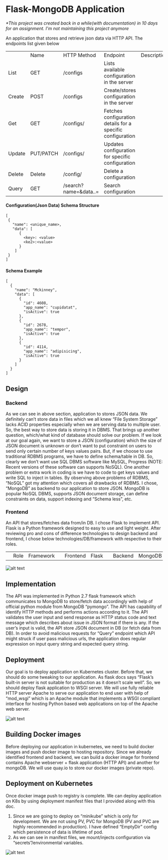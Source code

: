 # Flask-MongoDB Application
_*This project was created back in a while(with documentation) in 10 days for an assignment. I'm not maintaining this project anymore_

An application that stores and retrieve json data via HTTP API. The endpoints list given below

<table>
 <th>
  <td>Name</td>
  <td>HTTP Method</td>
  <td>Endpoint</td>
  <td>Description</td>
 </th>
 <tr>
  <td>List</td>
  <td>GET</td>
  <td>/configs</td>
  <td>Lists available configuration in the server</td>
 </tr>
 </tr>
  <td>Create</td>
  <td>POST</td>
  <td>/configs</td>
  <td>Create/stores configuration in the server </td>
 </tr>
 <tr>
  <td>Get</td>
  <td>GET</td>
  <td>/configs/<config_name></td>
  <td>Fetches configuration details for a specific configuration</td>
 </tr>
 <tr>
  <td>Update</td>
  <td>PUT/PATCH</td>
  <td>/configs/<config_name></td>
  <td>Updates configuration for specific configuration</td>
 </tr>
  <tr>
  <td>Delete</td>
  <td>Delete</td>
  <td>/config/<config_name></td>
  <td>Delete a configuration</td>
 </tr>
  <tr>
  <td>Query</td>
  <td>GET</td>
  <td>/search?name=<config_name>&data.<key>.=<value></td>
  <td>Search configuration</td>
 </tr>
</table>

#### Configuration(Json Data) Schema Structure
```
[
 {
   "name": <unique_name>,
   "data": [
      {
        <key>: <value>
        <ke2>:<value>
      }
    ]
 }
]
```
#### Schema Example
```
[
  {
    "name": "Mckinney",
    "data": [
      {
        "id": 4608,
        "app_name": "cupidatat",
        "isActive": true
      },
      {
        "id": 2678,
        "app_name": "tempor",
        "isActive": true
      },
      {
        "id": 4114,
        "app_name": "adipisicing",
        "isActive": true
      }
    ]
  }
]
```

## Design
### Backend
As we can see in above section, application to stores JSON data. We definitely can’t store data in files which we all knew “File System Storage” lacks ACID properties especially when we are serving data to multiple user. So, the best way to store data is storing it in DBMS. 
That brings up another question, which/what kind of database should solve our problem. If we look at our goal again, we want to store a JSON (configuration) which the size of JSON document is unknown or don’t want to put constraint on users to send only certain number of keys values pairs. But, if we choose to use traditional RDBMS programs, we have to define schema/table in DB. So, clearly we don’t want use SQL DBMS software like MySQL, Progress (NOTE: Recent versions of these software can supports NoSQL). One another problem or extra work in coding is we have to code to get keys values and write SQL to inject in tables.
By observing above problems of RDBMS, “NoSQL” got my attention which covers all drawbacks of RDBMS. I chose, “MongoDB” as backend to our application to store JSON. MongoDB is popular NoSQL DBMS, supports JSON document storage, can define constraints on data, support indexing and “Schema less”, etc.

### Frontend
An API that stores/fetches data from/in DB. I chose Flask to implement API. Flask is a Python framework designed to easy to use and light weight. 
After reviewing pro and cons of difference technologies to design backend and frontend, I chose below technologies/DB/framework with respective to their roles.

<table>
 <th>
 <td>Role</td>
 <td>Framework</td>
 </th>
 <td>
 <td>Frontend</td>
 <td>Flask</td>
 </td>
 <td>
 <td>Backend</td>
 <td>MongoDB</td>
 </td>
</table>

![alt text](http://image)

## Implementation
The API was implemented in Python 2.7 flask framework which communicates to MongoDB to store/fetch data accordingly with help of official python module from MongoDB “pymongo”. 
The API has capability of identify HTTP methods and performs actions according to it. The API validates the user input and send response as HTTP status code and text message which describes about issue in JSON format if there is any. If the user’s input is valid, the API store JSON document in DB (or fetch data from DB). 
In order to avoid malicious requests for “Query” endpoint which API might struck if user pass malicious urls, the application does regular expression on input query string and expected query string.

## Deployment
Our goal is to deploy application on Kubernetes cluster. Before that, we should do some tweaking to our application. As flask docs says “Flask’s built-in server is not suitable for production as it doesn’t scale well”. So, we should deploy flask application to WSGI server. We will use fully reliable HTTP server Apache to serve our application to end user with help of “mod_wsgi” which is an Apache module that implements a WSGI compliant interface for hosting Python based web applications on top of the Apache web server.

![alt text](http://image)

## Building Docker images
Before deploying our application in kubernetes, we need to build docker images and push docker image to hosting repository. Since we already identified frontend and backend, we can build a  docker image for frontend contains Apache webserver + flask application (HTTP API) and another for mongoDB. We will use quay.io to store our docker images (private repo). 
 
## Deployment on Kubernetes
Once docker image push to registry is complete. We can deploy application on K8s by using deployment manifest files that I provided along with this doc.
1.	Since we are going to deploy on “minikube” which is only for development. We are not using PV, PVC for MongoDB (PV and PVC are highly recommended in production). I have defined “EmptyDir” config which persistence of data is lifetime of pod.
2.	As we can see in manifest files, we mount/injects configuration via “secrets”/environmental variables. 

![alt text](http://image)
